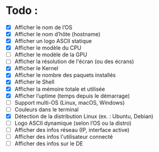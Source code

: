 # Todo :

- [x] Afficher le nom de l’OS
- [x] Afficher le nom d’hôte (hostname)
- [x] Afficher un logo ASCII statique
- [x] Afficher le modèle du CPU
- [ ] Afficher le modèle de la GPU
- [ ] Afficher la résolution de l'écran (ou des écrans)
- [x] Afficher le Kernel
- [x] Afficher le nombre des paquets installés
- [x] Afficher le Shell
- [x] Afficher la mémoire totale et utilisée
- [x] Afficher l’uptime (temps depuis le démarrage)
- [ ] Support multi-OS (Linux, macOS, Windows)
- [ ] Couleurs dans le terminal
- [x] Détection de la distribution Linux (ex. : Ubuntu, Debian)
- [ ] Logo ASCII dynamique (selon l’OS ou la distro)
- [ ] Afficher des infos réseau (IP, interface active)
- [ ] Afficher des infos l'utilisateur connecté
- [ ] Afficher des infos sur le DE
